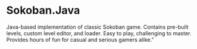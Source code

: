 # Sokoban.Java
Java-based implementation of classic Sokoban game. Contains pre-built levels, custom level editor, and loader. Easy to play, challenging to master. Provides hours of fun for casual and serious gamers alike."

